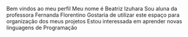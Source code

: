 Bem vindos ao meu perfil
Meu nome é Beatriz Izuhara
Sou aluna da professora Fernanda Florentino 
Gostaria de utilizar este espaço para organização dos meus projetos 
Estou interessada em aprender novas linguagens de Programação 
